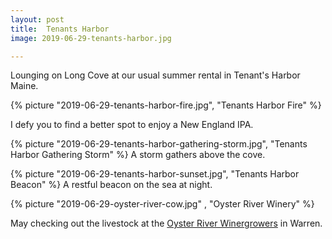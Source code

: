 ```yaml
---
layout: post
title:  Tenants Harbor
image: 2019-06-29-tenants-harbor.jpg

---
```

   
Lounging on Long Cove at our usual summer rental in Tenant's Harbor Maine. 
     

<!--more-->
  
  {% picture "2019-06-29-tenants-harbor-fire.jpg", "Tenants Harbor Fire" %}
  
  I defy you to find a better spot to enjoy a New England IPA.
  
  {% picture "2019-06-29-tenants-harbor-gathering-storm.jpg", "Tenants Harbor Gathering Storm" %}
  A storm gathers above the cove.
  
  {% picture "2019-06-29-tenants-harbor-sunset.jpg", "Tenants Harbor Beacon" %}
  A restful beacon on the sea at night. 
  
  {% picture "2019-06-29-oyster-river-cow.jpg"  , "Oyster River Winery" %}
  
  May checking out the livestock at the [Oyster River Winergrowers](https://www.oysterriverwine.com/) in Warren. 
